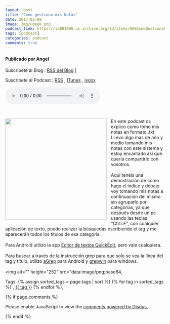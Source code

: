 ```yaml
---
layout: post
title: "Como gestiono mis Notas"
date: 2017-02-08
image: img/ugeek.png
podcast_link: https://ia801900.us.archive.org/13/items/008ComoGestionoMisNotas/%23008%20Como%20gestiono%20mis%20notas.mp3
tags: [podcast]
categories: podcast
comments: true
---
```

#### Publicado por Angel

Suscribete al Blog :  [RSS del Blog](http://feeds.feedburner.com/uGeekBlog) |

Suscribete al Podcast :  [RSS](http://feeds.feedburner.com/ugeek) , [ITunes](https://itunes.apple.com/us/podcast/ugeek/id1201421866?mt=2) , [ivoox](https://www.ivoox.com/podcast-ugeek_sq_f1383493_1.html)

<audio controls>
  <source src="https://ia801900.us.archive.org/13/items/008ComoGestionoMisNotas/%23008%20Como%20gestiono%20mis%20notas.mp3" type="audio/mpeg">
Your browser does not support the audio element.
</audio>
<!-- ---------------------------------------------------Pon aquí el audio-------------------------------------------------------- -->


<br /><div class="separator" style="clear: both; text-align: center;"><a href="https://4.bp.blogspot.com/-r5FgIMMxUdc/WJorlip8jzI/AAAAAAAAAVk/PgTbteSIILEExsT-YE3e7BPEQA4k1_aXwCLcB/s1600/txt.jpg" imageanchor="1" style="clear: left; float: left; margin-bottom: 1em; margin-right: 1em;"><img border="0" height="320" src="https://4.bp.blogspot.com/-r5FgIMMxUdc/WJorlip8jzI/AAAAAAAAAVk/PgTbteSIILEExsT-YE3e7BPEQA4k1_aXwCLcB/s320/txt.jpg" width="320" /></a></div>En este podcast os explico como tomo mis notas en formato .txt. LLevo algo mas de año y medio tomando mis notas con este sistema y estoy encantado así que quería compartirlo con vosotros.<br /><br />Aquí tenéis una demostración de como hago el indice y debajo voy tomando mis notas a continuación del mismo sin agruparlo por categorías, ya que después desde un pc usando las teclas "Ctrl+F", con cualquier aplicación de texto, puedo realizar la búsquedas escribiendo el tag y me aparecerán todos los títulos de esa categoría.<br /><br />Para Android utilizo la app <a href="https://goo.gl/u1ElB6">Editor de textos QuickEdit</a>, pero vale cualquiera.<br /><br />Para buscar a través de la instrucción grep para que solo se vea la línea del tag y título, utilizo <a href="https://goo.gl/xoMgor">aGrep</a> para Android y <a href="https://goo.gl/2LLRyS">grepwin</a> para windows.<br /><br /><img alt="" height="252" src="data:image/png;base64,



<!-- TAGS Y COMENTARIOS -->

Tags: {% assign sorted_tags = page.tags | sort %} {% for tag in sorted_tags %} , <span class="tag"><a href="/search#{{ tag }}">{{ tag }}</a></span> {% endfor %},



{% if page.comments %}
<div id="disqus_thread"></div>
<script>

/**
*  RECOMMENDED CONFIGURATION VARIABLES: EDIT AND UNCOMMENT THE SECTION BELOW TO INSERT DYNAMIC VALUES FROM YOUR PLATFORM OR CMS.
*  LEARN WHY DEFINING THESE VARIABLES IS IMPORTANT: https://disqus.com/admin/universalcode/#configuration-variables*/
/*
var disqus_config = function () {
this.page.url = PAGE_URL;  // Replace PAGE_URL with your page's canonical URL variable
this.page.identifier = PAGE_IDENTIFIER; // Replace PAGE_IDENTIFIER with your page's unique identifier variable
};
*/
(function() { // DON'T EDIT BELOW THIS LINE
var d = document, s = d.createElement('script');
s.src = 'https://https-angelbcn-github-io-ugeek.disqus.com/embed.js';
s.setAttribute('data-timestamp', +new Date());
(d.head || d.body).appendChild(s);
})();
</script>
<noscript>Please enable JavaScript to view the <a href="https://disqus.com/?ref_noscript">comments powered by Disqus.</a></noscript>


{% endif %}

